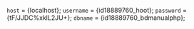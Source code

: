 `host` = {localhost};
`username` = {id18889760_hoot};
`password` = {tF/JJDC%xklL2JU+};
`dbname` = {id18889760_bdmanualphp};
